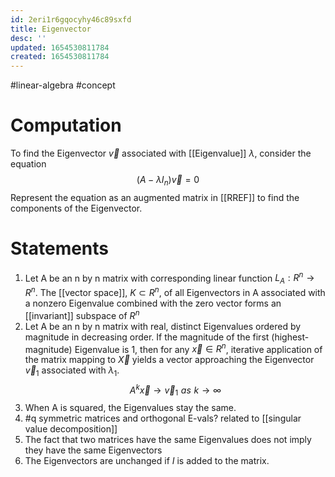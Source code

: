```yaml
---
id: 2eri1r6gqocyhy46c89sxfd
title: Eigenvector
desc: ''
updated: 1654530811784
created: 1654530811784
---
```

#linear-algebra #concept
# Computation
To find the Eigenvector $\vec{v}$ associated with [[Eigenvalue]] $\lambda$, consider the equation
$$(A - \lambda I_n)\vec{v} = 0$$
Represent the equation as an augmented matrix in [[RREF]] to find the components of the Eigenvector.
# Statements
1. Let A be an n by n matrix with corresponding linear function $L_A: R^n \rightarrow R^n$. The [[vector space]], $K \subset R^n$, of all Eigenvectors in A associated with a nonzero Eigenvalue combined with the zero vector forms an [[invariant]] subspace of $R^n$
2. Let A be an n by n matrix with real, distinct Eigenvalues ordered by magnitude in decreasing order.  If the magnitude of the first (highest-magnitude) Eigenvalue is 1, then for any $\vec{x} \in R^n$, iterative application of the matrix mapping to $\vec{X}$ yields a vector approaching the Eigenvector $\vec{v}_1$ associated with $\lambda_1$. $$A^k\vec{x}\rightarrow \vec{v}_1 \,\, as \,\, k \rightarrow \infty$$
3. When A is squared, the Eigenvalues stay the same.
4. #q symmetric matrices and orthogonal E-vals? related to [[singular value decomposition]]
5. The fact that two matrices have the same Eigenvalues does not imply they have the same Eigenvectors
6. The Eigenvectors are unchanged if $I$ is added to the matrix.
